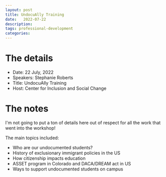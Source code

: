 ```yaml
---
layout: post
title: UndocuAlly Training
date:   2022-07-22
description: 
tags: professional-development
categories: 
---
```


# The details
- Date: 22 July, 2022
- Speakers: Stephanie Roberts
- Title: UndocuAlly Training
- Host: Center for Inclusion and Social Change

# The notes
I'm not going to put a ton of details here out of respect for all the work that went into the workshop!

The main topics included:
- Who are our undocumented students?
- History of exclusionary immigrant policies in the US
- How citizenship impacts education
- ASSET program in Colorado and DACA/DREAM act in US
- Ways to support undocumented students on campus